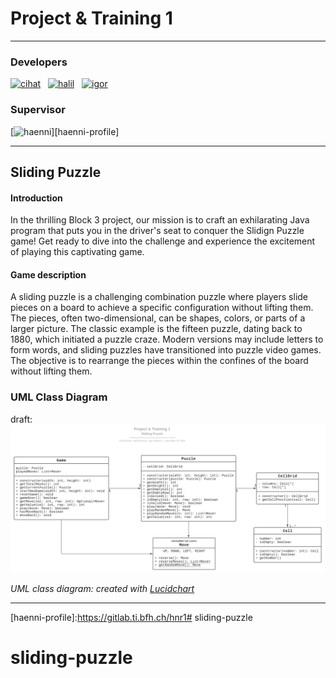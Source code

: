 # Project & Training 1
___

### Developers
[![cihat]][cihat-profile]  &nbsp; [![halil]][halil-profile] &nbsp; [![igor]][igor-profile]

### Supervisor
[![haenni]][haenni-profile]
___
## Sliding Puzzle
#### Introduction
In the thrilling Block 3 project, our mission is to craft an exhilarating Java program that puts you in the driver's
seat to conquer the Slidign Puzzle game! Get ready to dive into the challenge and experience the excitement of
playing this captivating game.

#### Game description
A sliding puzzle is a challenging combination puzzle where players slide pieces on a board to
achieve a specific configuration without lifting them. The pieces, often two-dimensional,
can be shapes, colors, or parts of a larger picture. The classic example is the fifteen puzzle,
dating back to 1880, which initiated a puzzle craze. Modern versions may include letters to form words,
and sliding puzzles have transitioned into puzzle video games. The objective is to rearrange the pieces within
the confines of the board without lifting them.


### UML Class Diagram

draft:
![puzzle_uml.png](img/puzzle_uml.png)

*UML class diagram: created with [Lucidchart](https://www.lucidchart.com)*

___
[cihat]:https://img.shields.io/badge/Cihat_Ünsal-grey?style=for-the-badge&logo=gitlab
[cihat-profile]:https://gitlab.ti.bfh.ch/unsac1
[halil]:https://img.shields.io/badge/Halil_Kömürcü-grey?style=for-the-badge&logo=gitlab
[halil-profile]:https://gitlab.ti.bfh.ch/halik1
[igor]:https://img.shields.io/badge/Igor_Santana-grey?style=for-the-badge&logo=gitlab
[igor-profile]:https://gitlab.ti.bfh.ch/santi1
[haenni]:https://img.shields.io/badge/Rolf_Haenni-grey?logo=gitlab
[haenni-profile]:https://gitlab.ti.bfh.ch/hnr1# sliding-puzzle
# sliding-puzzle
